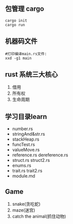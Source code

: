 ## 包管理 cargo

```
cargo init
cargo run
```

## 机器码文件

```shell
#打印编译main.rs文件:
xxd -g1 main
```

## rust 系统三大核心
1. 借用
2. 所有权
3. 生命周期

## 学习目录learn
+ number.rs
+ stringAnd&str.rs
+ stackHeap.rs
+ funcTest.rs
+ valueMove.rs
+ reference.rs dereference.rs
+ struct.rs struct2.rs 
+ enums.rs
+ trait.rs trait2.rs
+ module.md 
## Game
1. snake(贪吃蛇)
2. maze(迷宫)
3. catch the animal(抓住动物)